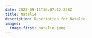 ```yaml
---
date: 2022-09-11T16:07:12.228Z
title: Natalie
description: D﻿escription for Natalie.
images:
  image-first: natalie.jpeg
---
```

